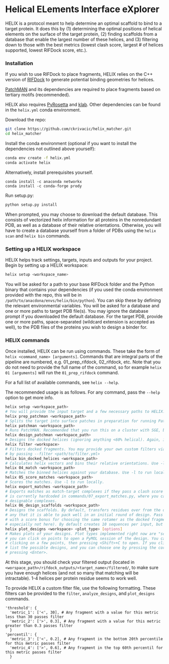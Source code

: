 # Helical ELements Interface eXplorer

HELIX is a protocol meant to help determine an optimal scaffold to bind to a target protein. It does this by (1) determining the optimal positions of helical elements on the surface of the target protein, (2) finding scaffolds from a database that enable the largest number of these helices, and (3) filtering down to those with the best metrics (lowest clash score, largest # of helices supported, lowest RIFDock score, etc.).

### Installation

If you wish to use RIFDock to place fragments, HELIX relies on the C++ version of [RIFDock](https://github.com/rifdock/rifdock) to generate potential binding geometries for helices.

[PatchMAN](https://github.com/Alisa-Kh/PatchMAN) and its dependencies are required to place fragments based on tertiary motifs (recommended).

HELIX also requires [PyRosetta](https://www.pyrosetta.org/) and [klab](https://github.com/kortemme-lab/klab).
Other dependencies can be found in the `helix.yml` conda environment.

Download the repo:
```bash
git clone https://github.com/ckrivacic/helix_matcher.git
cd helix_matcher
```

Install the conda environment (optional if you want to install the dependencies not outlined above yourself):
```bash
conda env create -f helix.yml
conda activate helix
```

Alternatively, install prerequisites yourself.
```
conda install -c anaconda networkx
conda install -c conda-forge prody
```

Run setup.py:
```bash
python setup.py install
```

When prompted, you may choose to download the default database. This consists of vectorized helix information for all proteins in the nonredundant PDB, as well as a database of their relative orientations. Otherwise, you will have to create a database yourself from a folder of PDBs using the `helix scan` and `helix bin` commands.


### Setting up a HELIX workspace

HELIX helps track settings, targets, inputs and outputs for your project. Begin by setting up a HELIX workspace:
```bash
helix setup <workspace_name>
```
You will be asked for a path to your base RIFDock folder and the Python binary that contains your dependencies (if you used the conda environment provided with the repo, this will be in `/path/to/anacdona/envs/helix/bin/python`). You can skip these by defining the relevant environmental variables.
You will be asked for a database and one or more paths to target PDB file(s). You may ignore the database prompt if you downloaded the default database. For the target PDB, provide one or more paths, space-separated (wildcard extension is accepted as well), to the PDB files of the proteins you wish to design a binder for.

### HELIX commands

Once installed, HELIX can be run using commands. These take the form of `helix <command_name> [arguments]`. Commands that are integral parts of the pipeline are numbered, e.g. 01_prep_rifdock, 02_rifdock, etc. Note that you do not need to provide the full name of the command, so for example `helix 01 [arguments]` will run the `01_prep_rifdock` command.

For a full list of available commands, see `helix --help`.

The recommended usage is as follows. For any command, pass the `--help` option to get more info.
```bash
helix setup <workspace_path>
# You will provide the input target and a few necessary paths to HELIX.
helix prep_patchman <workspace_path>
# Splits the target into surface patches in preparation for running PatchMAN.
helix patchman <workspace_path>
# Runs PatchMAN. Recommended that you run this on a cluster with SGE, but if you want to run it locally, do so by passing the -l option.
helix design_patchman <workspace_path>
# Designs the docked helices (ignoring anything <60% helical). Again, if running locally pass -l.
helix filter <workspace>
# Filters docked fragments. You may provide your own custom filters via a yaml-formated file (formatting described below) 
# by passing --filter <path/to/filter.yml>
helix bin_docked_helices <workspace_path>
# Calculates helix vectors and bins their relative orientations. Use -l to run locally.
helix 04_match <workspace_path>
# Matches the binned helices against your database. Use -l to run locally.
helix 05_score_matches <workspace_path>
# Scores the matches. Use -l to run locally.
helix export_matches <workspace_path>
# Exports matches as match-target complexes if they pass a clash score and RMSD (versus the docked fragments) threshold. This threshold 
# is currently hardcoded in commands/07_export_matches.py, where you can edit the values on lines 201-202 to get the desired number of 
# designable complexes.
helix 06_design_scaffolds <workspace_path>
# Designs the scaffolds. By default, transfers residues over from the docked fragments if they are within 1.5A and prevents repacking for 
# any that it is able to pack well in an initial round of design. Pass --special-rot to instead allow designs for these positions, but 
# with a score bonus for choosing the same rotamer as the docked fragment. Pass -l to run locally (not recommended generally, but 
# especially not here). By default creates 10 sequences per input, but you can change this by passing -n.
helix plot_designs <workspace> <plot_type> [options]
# Makes plots of your designs. Plot types implemented right now are "scatter" and "violin". If you make a scatterplot of just one target, 
# you can click on points to open a PyMOL session of the design. You can also open multiple designs at once by pressing <Shift>+A, then 
# clicking on a few points, then pressing <Shift>+C to open. If you click on a point where there are multiple designs, your terminal will 
# list the possible designs, and you can choose one by pressing the corresponding number (the plot needs to be the focus window) and then 
# pressing <Enter>.
```

At this stage, you should check your filtered output (located in `<worspace_path>/rifdock_outputs/<target_name>/filtered/`, to make sure you have enough helices (and not so many that matching will be intractable). 1-4 helices per protein residue seems to work well.

To provide HELIX a custom filter file, use the following formatting. These filters can be provided to the `filter`, `analyze_designs`, and `plot_designs` commands.
```
'threshold': {
  'metric_1': ['<', 30], # Any fragment with a value for this metric less than 30 passes filter
  'metric_2': ['>', 0.3], # Any fragment with a value for this metric greater than 0.3 passes filter
  }
'percentil': {
  'metric_3': ['<', 0.2], # Any fragment in the bottom 20th percentile for this metric passes filter
  'metric_4': ['>', 0.6], # Any fragment in the top 60th percentil for this metric passes filter
  }
```



